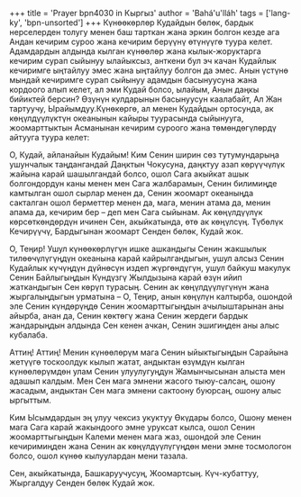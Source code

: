 +++
title = 'Prayer bpn4030 in Кыргыз'
author = 'Bahá'u'lláh'
tags = ['lang-ky', 'bpn-unsorted']
+++
Күнөөкөрлөр Кудайдын бөлөк, бардык нерселерден толугу менен баш тарткан жана эркин болгон кезде ага Андан кечирим суроо жана кечирим берүүнү өтүнүүгө туура келет. Адамдардын алдында кылган күнөөлөр жана кылык-жоруктарга кечирим сурап сыйынуу ылайыксыз, анткени бул эч качан Кудайлык кечиримге ыңтайлуу эмес жана ыңтайлуу болгон да эмес. Анын үстүнө мындай кечиримге сурап сыйынуу адамдын басынуусуна жана кордоого алып келет, ал эми Кудай болсо, ылайым, Анын даңкы бийиктей берсин? Өзүнүн кулдарынын басынуусун каалабайт, Ал Жан тартуучу, Ырайымдуу.Күнөкөргө, ал менен Кудайдын ортосунда, ак көңүлдүүлүктүн океанынын кайыры туурасында сыйынууга, жоомарттыктын Асманынан кечирим суроого жана төмөндөгүлөрдү айтууга туура келет:

О, Кудай, айланайын Кудайым! Ким Сенин ширин сөз тутумундарыңа ушунчалык таңдангандай Даңктын Чокусуна, даңктуу азап көрүүчүлүк жайына карай шашылгандай болсо, ошол Сага акыйкат ашык болгондордун каны менен мен Сага жалбарамын, Сенин билимиңде камтылган ошол сырлар менен да, Сенин жоомарт океаныңда сакталган ошол берметтер менен да, мага, менин атама да, менин апама да, кечирим бер – деп мен Сага сыйынам. Ак көңүлдүүлүк көрсөткөндөрдүн ичинен Сен, акыйкатында, өтө ак көңүлсүң. Түбөлүк Кечирүүчү, Бардыгынан жоомарт Сенден бөлөк, Кудай жок.

О, Теңир! Ушул күнөөкөрлүгүн ишке ашкандыгы Сенин жакшылык тилөөчүлүгүңдүн океанына карай кайрылгандыгын, ушул алсыз Сенин Кудайлык күчүңдүн дүйнөсүн издеп жүргөндүгүн, ушул байкуш макулук Сенин Байлыгыңдын Күндүзгү Жылдызына карай өзүн ийип жаткандыгын Сен көрүп турасың. Сенин ак көңүлдүүлүгүнүн жана жыргалыңдыгын урматына – О, Теңир, анын көңүлүн калтырба, ошондой эле Сенин күндөрүңдө Сенин жоомарттыгыңдын ачылыштарынан аны айырба, анан да, Сенин көктөгү жана Сенин жердеги бардык жандарыңдын алдында Сен кенен ачкан, Сенин эшигиңден аны алыс кубалаба.

Аттиң! Аттиң! Менин күнөөлөрүм мага Сенин ыйыктыгыңдын Сарайына жетүүгө тоскоолдук кылып жатат, андыктан өзүмдүн кылган күнөөлөрүмдөн улам Сенин улуулугуңдун Жамынчысынан алыста мен адашып калдым. Мен Сен мага эмнени жасого тыюу-салсаң, ошону жасадым, андыктан Сен мага эмнени сактоону буюрсаң, ошону алыс ыргыттым.

Ким Ысымдардын эң улуу чексиз укуктуу Өкүдары болсо, Ошону менен мага Сага карай жакындоого эмне уруксат кылса, ошол Сенин жоомарттыгыңдын Калеми менен мага жаз, ошондой эле Сенин кечиримиңден жана Сенин ак көңүлдүүлүгүңдөн мени эмне тосмологон болсо, ошол күнөө кылуулардан мени тазала.

Сен, акыйкатында, Башкаруучусуң, Жоомартсың. Күч-кубаттуу, Жыргалдуу Сенден бөлөк Кудай жок.
